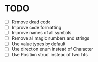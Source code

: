 # TODO

- [ ] Remove dead code
- [ ] Improve code formatting
- [ ] Improve names of all symbols
- [ ] Remove all magic numbers and strings
- [ ] Use value types by default
- [ ] Use direction enum instead of Character
- [ ] Use Position struct instead of two Ints
